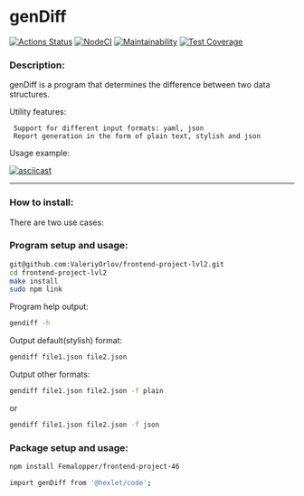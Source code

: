 # genDiff


[![Actions Status](https://github.com/ValeriyOrlov/frontend-project-lvl2/workflows/hexlet-check/badge.svg)](https://github.com/ValeriyOrlov/frontend-project-lvl2/actions)
[![NodeCI](https://github.com/ValeriyOrlov/frontend-project-lvl2/workflows/NodeCI/badge.svg)](https://github.com/ValeriyOrlov/frontend-project-lvl2/actions)
[![Maintainability](https://api.codeclimate.com/v1/badges/dec7d33c4beac9df8c3a/maintainability)](https://codeclimate.com/github/ValeriyOrlov/frontend-project-lvl2/maintainability)
[![Test Coverage](https://api.codeclimate.com/v1/badges/dec7d33c4beac9df8c3a/test_coverage)](https://codeclimate.com/github/ValeriyOrlov/frontend-project-lvl2/test_coverage)

### Description:

genDiff is a program that determines the difference between two data structures.

Utility features:

     Support for different input formats: yaml, json
     Report generation in the form of plain text, stylish and json

Usage example:

[![asciicast](https://asciinema.org/a/DlWTuOrcZO8SXvp3dPk3FvyiP.svg)](https://asciinema.org/a/DlWTuOrcZO8SXvp3dPk3FvyiP)
___

### How to install:

There are two use cases:

### Program setup and usage:
```sh
git@github.com:ValeriyOrlov/frontend-project-lvl2.git
cd frontend-project-lvl2
make install
sudo npm link
```
Program help output:
```sh
gendiff -h
```

Output default(stylish) format:
```sh
gendiff file1.json file2.json
```

Output other formats:
```sh
gendiff file1.json file2.json -f plain
```
or

```sh
gendiff file1.json file2.json -f json
```

### Package setup and usage:
```sh
npm install Femalopper/frontend-project-46
```

```sh
import genDiff from '@hexlet/code';
```